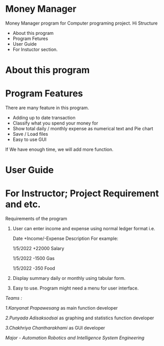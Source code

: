 # Money Manager

Money Manager program for Computer programing project.
Hi
Structure

 - About this program
 - Program Fetures 
 - User Guide
 - For Instuctor section.

# About this program

# Program Features
There are many feature in this program.

- Adding up to date transaction 
- Classify what you spend your money for
- Show total daily / monthly expense as numerical text and Pie chart 
- Save / Load files
- Easy to use GUI

If We have enough time, we will add more function.

# User Guide 

# For Instructor; Project Requirement and etc.

Requirements of the program 

1. User can enter income and expense using normal ledger format i.e.

   Date +Income/-Expense Description
   For example:

   1/5/2022 +22000 Salary 
 
   1/5/2022 -1500 Gas 
 
   1/5/2022 -350 Food 

2. Display summary daily or monthly using tabular form.
 
3. Easy to use. Program might need a menu for user interface.

 
 
 
*Teams :*

 *1.Kanyanat Prapawesang* as main function developer
 
 *2.Punyada Adisaksodsai* as graphing and statistics function developer
 
 *3.Chakhriya Chantharakhami* as GUI developer 
 
*Major - Automation Robotics and Intelligence System Engineering*
